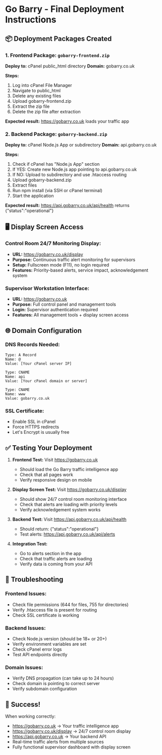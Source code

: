 # Go Barry - Final Deployment Instructions

## 📦 Deployment Packages Created

### 1. Frontend Package: `gobarry-frontend.zip`
**Deploy to:** cPanel public_html directory
**Domain:** gobarry.co.uk

**Steps:**
1. Log into cPanel File Manager
2. Navigate to public_html
3. Delete any existing files
4. Upload gobarry-frontend.zip
5. Extract the zip file
6. Delete the zip file after extraction

**Expected result:** https://gobarry.co.uk loads your traffic app

### 2. Backend Package: `gobarry-backend.zip`
**Deploy to:** cPanel Node.js App or subdirectory
**Domain:** api.gobarry.co.uk

**Steps:**
1. Check if cPanel has "Node.js App" section
2. If YES: Create new Node.js app pointing to api.gobarry.co.uk
3. If NO: Upload to subdirectory and use .htaccess routing
4. Upload gobarry-backend.zip
5. Extract files
6. Run npm install (via SSH or cPanel terminal)
7. Start the application

**Expected result:** https://api.gobarry.co.uk/api/health returns {"status":"operational"}

## 🖥️ Display Screen Access

### Control Room 24/7 Monitoring Display:
- **URL:** https://gobarry.co.uk/display
- **Purpose:** Continuous traffic alert monitoring for supervisors
- **Setup:** Fullscreen mode (F11), no login required
- **Features:** Priority-based alerts, service impact, acknowledgement system

### Supervisor Workstation Interface:
- **URL:** https://gobarry.co.uk
- **Purpose:** Full control panel and management tools
- **Login:** Supervisor authentication required
- **Features:** All management tools + display screen access

## 🌐 Domain Configuration

### DNS Records Needed:
```
Type: A Record
Name: @
Value: [Your cPanel server IP]

Type: CNAME  
Name: api
Value: [Your cPanel domain or server]

Type: CNAME
Name: www
Value: gobarry.co.uk
```

### SSL Certificate:
- Enable SSL in cPanel
- Force HTTPS redirects
- Let's Encrypt is usually free

## ✅ Testing Your Deployment

1. **Frontend Test:** Visit https://gobarry.co.uk
   - Should load the Go Barry traffic intelligence app
   - Check that all pages work
   - Verify responsive design on mobile

2. **Display Screen Test:** Visit https://gobarry.co.uk/display
   - Should show 24/7 control room monitoring interface
   - Check that alerts are loading with priority levels
   - Verify acknowledgement system works

3. **Backend Test:** Visit https://api.gobarry.co.uk/api/health
   - Should return: {"status":"operational"}
   - Test alerts: https://api.gobarry.co.uk/api/alerts

4. **Integration Test:**
   - Go to alerts section in the app
   - Check that traffic alerts are loading
   - Verify data is coming from your API

## 🔧 Troubleshooting

### Frontend Issues:
- Check file permissions (644 for files, 755 for directories)
- Verify .htaccess file is present for routing
- Check SSL certificate is working

### Backend Issues:
- Check Node.js version (should be 18+ or 20+)
- Verify environment variables are set
- Check cPanel error logs
- Test API endpoints directly

### Domain Issues:
- Verify DNS propagation (can take up to 24 hours)
- Check domain is pointing to correct server
- Verify subdomain configuration

## 🎉 Success!
When working correctly:
- https://gobarry.co.uk → Your traffic intelligence app
- https://gobarry.co.uk/display → 24/7 control room display
- https://api.gobarry.co.uk → Your backend API
- Real-time traffic alerts from multiple sources
- Fully functional supervisor dashboard with display screen
